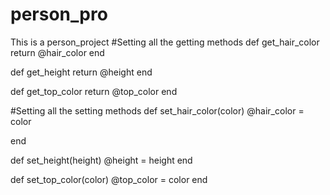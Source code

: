 # person_pro

This is a person_project
#Setting all the getting methods
  def get_hair_color
    return @hair_color
  end

  def get_height
    return @height
  end

  def get_top_color
    return @top_color
  end

#Setting all the setting methods
  def set_hair_color(color)
     @hair_color = color

  end

  def set_height(height)
    @height = height
  end

  def set_top_color(color)
    @top_color = color
  end
